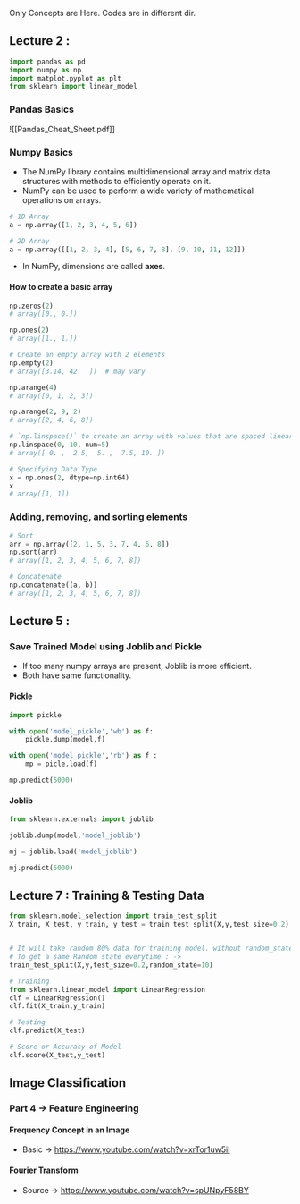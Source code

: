 Only Concepts are Here. Codes are in different dir.
## Lecture 2 :

```python
import pandas as pd
import numpy as np
import matplot.pyplot as plt
from sklearn import linear_model
```

### Pandas Basics

![[Pandas_Cheat_Sheet.pdf]]

### Numpy Basics

- The NumPy library contains multidimensional array and matrix data structures with methods to efficiently operate on it. 
- NumPy can be used to perform a wide variety of mathematical operations on arrays. 

```python
# 1D Array
a = np.array([1, 2, 3, 4, 5, 6])

# 2D Array
a = np.array([[1, 2, 3, 4], [5, 6, 7, 8], [9, 10, 11, 12]])
```

- In NumPy, dimensions are called **axes**.


#### How to create a basic array

```python
np.zeros(2)
# array([0., 0.])

np.ones(2)
# array([1., 1.])

# Create an empty array with 2 elements
np.empty(2) 
# array([3.14, 42.  ])  # may vary

np.arange(4)
# array([0, 1, 2, 3])

np.arange(2, 9, 2)
# array([2, 4, 6, 8])

# `np.linspace()` to create an array with values that are spaced linearly in a specified interval
np.linspace(0, 10, num=5)
# array([ 0. ,  2.5,  5. ,  7.5, 10. ])

# Specifying Data Type
x = np.ones(2, dtype=np.int64)
x
# array([1, 1])
```


### Adding, removing, and sorting elements

```python
# Sort
arr = np.array([2, 1, 5, 3, 7, 4, 6, 8])
np.sort(arr)
# array([1, 2, 3, 4, 5, 6, 7, 8])

# Concatenate
np.concatenate((a, b))
# array([1, 2, 3, 4, 5, 6, 7, 8])


```















## Lecture 5 :

### Save Trained Model using Joblib and Pickle

- If too many numpy arrays are present, Joblib is more efficient.
- Both have same functionality.

#### Pickle

```python
import pickle

with open('model_pickle','wb') as f:
	pickle.dump(model,f)

with open('model_pickle','rb') as f :
	mp = picle.load(f)

mp.predict(5000)
```

#### Joblib

```python
from sklearn.externals import joblib

joblib.dump(model,'model_joblib')

mj = joblib.load('model_joblib')

mj.predict(5000)
```


## Lecture 7 : Training & Testing Data

```python
from sklearn.model_selection import train_test_split
X_train, X_test, y_train, y_test = train_test_split(X,y,test_size=0.2)


# It will take random 80% data for training model. without random_state para it will change everytime.
# To get a same Random state everytime : ->
train_test_split(X,y,test_size=0.2,random_state=10)

# Training
from sklearn.linear_model import LinearRegression
clf = LinearRegression()
clf.fit(X_train,y_train)

# Testing
clf.predict(X_test)

# Score or Accuracy of Model
clf.score(X_test,y_test)
```




## Image Classification

### Part 4 -> Feature Engineering

#### Frequency Concept in an Image

- Basic -> https://www.youtube.com/watch?v=xrTor1uw5iI

#### Fourier Transform

- Source -> https://www.youtube.com/watch?v=spUNpyF58BY